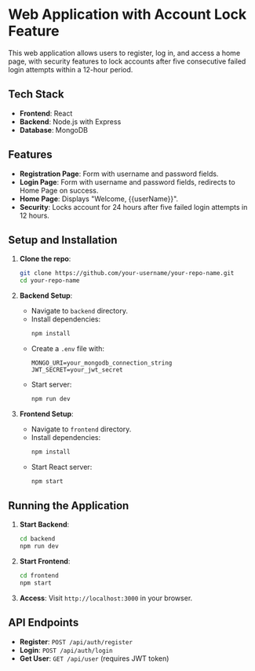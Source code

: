 # Web Application with Account Lock Feature

This web application allows users to register, log in, and access a home page, with security features to lock accounts after five consecutive failed login attempts within a 12-hour period.

## Tech Stack

- **Frontend**: React
- **Backend**: Node.js with Express
- **Database**: MongoDB

## Features

- **Registration Page**: Form with username and password fields.
- **Login Page**: Form with username and password fields, redirects to Home Page on success.
- **Home Page**: Displays "Welcome, {{userName}}".
- **Security**: Locks account for 24 hours after five failed login attempts in 12 hours.

## Setup and Installation

1. **Clone the repo**:
    ```bash
    git clone https://github.com/your-username/your-repo-name.git
    cd your-repo-name
    ```

2. **Backend Setup**:
    - Navigate to `backend` directory.
    - Install dependencies:
        ```bash
        npm install
        ```
    - Create a `.env` file with:
        ```
        MONGO_URI=your_mongodb_connection_string
        JWT_SECRET=your_jwt_secret
        ```
    - Start server:
        ```bash
        npm run dev
        ```

3. **Frontend Setup**:
    - Navigate to `frontend` directory.
    - Install dependencies:
        ```bash
        npm install
        ```
    - Start React server:
        ```bash
        npm start
        ```

## Running the Application

1. **Start Backend**:
    ```bash
    cd backend
    npm run dev
    ```

2. **Start Frontend**:
    ```bash
    cd frontend
    npm start
    ```

3. **Access**: Visit `http://localhost:3000` in your browser.

## API Endpoints

- **Register**: `POST /api/auth/register`
- **Login**: `POST /api/auth/login`
- **Get User**: `GET /api/user` (requires JWT token)


